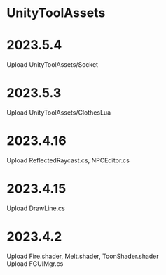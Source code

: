 # UnityToolAssets
# 2023.5.4
Upload UnityToolAssets/Socket
# 2023.5.3
Upload UnityToolAssets/ClothesLua
# 2023.4.16
Upload ReflectedRaycast.cs, NPCEditor.cs
# 2023.4.15
Upload DrawLine.cs
# 2023.4.2
Upload Fire.shader, Melt.shader, ToonShader.shader 
<br>  Upload FGUIMgr.cs
